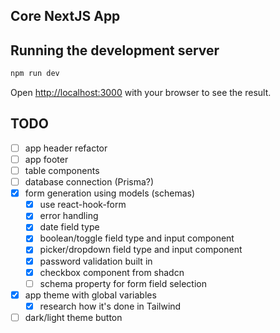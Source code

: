 ## Core NextJS App

## Running the development server

```bash
npm run dev
```

Open [http://localhost:3000](http://localhost:3000) with your browser to see the result.

## TODO

- [ ] app header refactor
- [ ] app footer
- [ ] table components
- [ ] database connection (Prisma?)
- [x] form generation using models (schemas)
  - [x] use react-hook-form
  - [x] error handling
  - [x] date field type
  - [x] boolean/toggle field type and input component
  - [x] picker/dropdown field type and input component
  - [x] password validation built in
  - [x] checkbox component from shadcn
  - [ ] schema property for form field selection
- [x] app theme with global variables
  - [x] research how it's done in Tailwind
- [ ] dark/light theme button
